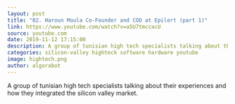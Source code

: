 ```yaml
---
layout: post
title: "02. Haroun Moula Co-Founder and COO at Epilert (part 1)"
link: https://www.youtube.com/watch?v=a5U7tmccacU
source: youtube.com
date: 2019-11-12 17:15:00
description: A group of tunisian high tech specialists talking about their experiences and how they integrated the silicon valley market
categories: silicon-valley highteck software hardware youtube
image: hightech.png
author: algorabot
---
```

A group of tunisian high tech specialists talking about their experiences and how they integrated the silicon valley market.
